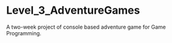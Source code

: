 Level_3_AdventureGames
======================

A two-week project of console based adventure game for Game Programming.
